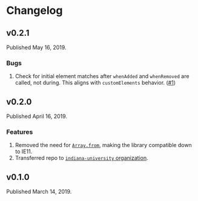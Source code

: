 # Changelog

## v0.2.1

Published May 16, 2019.

### Bugs

1. Check for initial element matches after `whenAdded` and `whenRemoved` are called, not during. This aligns with `customElements` behavior. ([#1](https://github.com/indiana-university/when-elements/issues/1))

## v0.2.0

Published April 16, 2019.

### Features

1. Removed the need for [`Array.from`](https://developer.mozilla.org/en-US/docs/Web/JavaScript/Reference/Global_Objects/Array/from), making the library compatible down to IE11.
2. Transferred repo to [`indiana-university` organization](https://github.com/indiana-university).

## v0.1.0

Published March 14, 2019.

